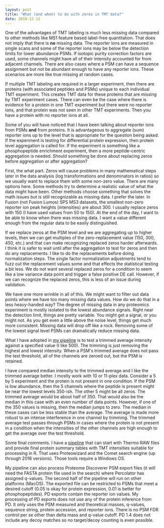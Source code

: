 ```yaml
---
layout: post
title: "What (and when) to do with zeros in TMT data?"
date: 2018-12-12
---
```


One of the advantages of TMT labeling is much less missing data compared to other methods like MS1 feature based label-free quantitation. That does not imply that there is **no** missing data. The reporter ions are measured in single scans and some of the reporter ions may be below the detection limits for lower abundance PSMs. If isotopic purity correction factors are used, some channels might have all of their intensity accounted for from adjacent channels. There are also cases where a PSM can have a sequence assignment but not be abundant enough to have any reporter ions. These scenarios are more like true missing at random cases.

If multiple TMT labeling are required in a larger experiment, then there are proteins (with associated peptides and PSMs) unique to each individual TMT experiment. This creates TMT data for these proteins that are missing by TMT experiment cases. There can even be the case where there is evidence for a protein in one TMT experiment but there were no reporter ions, and that protein was not seen in other TMT experiments. Then you have a protein with no reporter ions at all.

Some of you will have noticed that I have been talking about reporter ions from PSMs **and** from proteins. It is advantageous to aggregate (sum) reporter ions up to the level that is appropriate for the question being asked. If the experiment is testing for differential protein expression, then protein level aggregation is called for. If the experiment is something like a phosphopeptide enrichment experiment, then a more peptide-centric aggregation is needed. Should something be done about replacing zeros before aggregation or after aggregation?

First, the what part. Zeros will cause problems in many mathematical steps later in the data analysis (log transformations and denominators in ratios) so we usually want to replace them with some non-zero value. There are many options here. Some methods try to determine a realistic value of what the data might have been. Other methods choose something that solves the math issues but is still recognizable as missing data. I prefer the later. In Fusion (not Fusion Lumos) SPS MS3 datasets, the smallest non-zero reporter ion peak heights (intensities) are about 300. I usually replace zeros with 150 (I have used values from 50 to 150). At the end of the day, I want to be able to know when there was missing data. I want a value different enough from the regular data to be easily distinguished.

If we replace zeros at the PSM level and we are aggregating up to higher levels, then we can get multiples of the zero-replacement value (150, 300, 450, etc.) and that can make recognizing replaced zeros harder afterwards. I think it is safer to wait until after the aggregation to test for zeros and then do any replacements. I like to do the replacements before doing normalization steps. The single factor normalization adjustments tend to fuzz out the replacement values some and that effects the statistical testing a bit less. We do not want several replaced zeros for a condition to seem like a low variance data point and trigger a false positive DE call. However, if we can recognize the replaced zeros, this is less of an issue during validation.

We have one more wrinkle in all of this. We might want to filter out data points where we have too many missing data values. How do we do that in a less heavy-handed way? The degree of missing data in any proteomics experiment is mostly isolated to the lowest abundance signals. Right near the detection limit, things are pretty variable. You might get a signal, or you might not. As you get even a little above the noise level, things get much more consistent. Missing data will drop off like a rock. Removing some of the lowest signal level PSMs can dramatically reduce missing data.

What I have adopted in [my pipeline](https://github.com/pwilmart/PAW_pipeline.git) is to test a trimmed average intensity against a specified value (I like 500). The trimming is just removing the highest and lowest intensity. When a PSM's trimmed average does not pass the test threshold, all of the channels are zeroed out, but the PSM is retained.

I have compared median intensity to the trimmed average and I like the trimmed average better. I mostly work with 10 or 11-plex data. Consider a 5 by 5 experiment and the protein is not present in one condition. If the PSM is low abundance, then the 5 channels where the peptide is present might be near the lowest levels 350-ish. The other 5 might be all zeros. The trimmed average would be about half of 350. That would also be the median in this case with an even number of data points. However, if one of the 350 values is missing, then the median jumps to zero. The median in these cases can be less stable than the average. The average is made more robust to an intense interference in one channel by trimming. The trimmed average test passes through PSMs in cases where the protein is not present in a condition when the intensities of the other channels are high enough to get the average over the test threshold.

Some final comments. I have a [pipeline](https://github.com/pwilmart/PAW_pipeline.git) that can start with Thermo RAW files and provide final protein summary tables with TMT intensities suitable for processing in R. That uses Proteowizard and the Comet search engine (up through 2016 versions). Those tools require a Windows OS.

My pipeline can also process Proteome Discoverer PSM export files (it will need the FASTA protein file used in the search) where Percolator has assigned q-values. The second half of the pipeline will run on other platforms (MacOS). The exported file can be restricted to PSMs that meet a desired cutoff (0.05 is okay for protein expression, 0.01 is better for phosphopeptides). PD exports contain the reporter ion values. My processing of PD exports does not use any of the protein inference from PD. It only uses the PSM measured and theoretical masses, q-values, sequence string, protein accession, and reporter ions. There is no PSM FDR control per se other than delta mass and q-value cutoff. PD 1.4 does not include any decoy matches so no target/decoy counting is even possible.   
